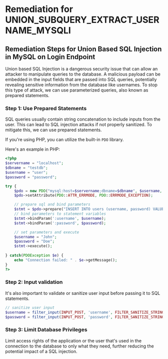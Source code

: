 # Remediation for UNION_SUBQUERY_EXTRACT_USERNAME_MYSQLI

## Remediation Steps for Union Based SQL Injection in MySQL on Login Endpoint

Union based SQL Injection is a dangerous security issue that can allow an attacker to manipulate queries to the database. A malicious payload can be embedded in the input fields that are passed into SQL queries, potentially revealing sensitive information from the database like usernames. To stop this type of attack, we can use parameterized queries, also known as prepared statements.

### Step 1: Use Prepared Statements
SQL queries usually contain string concatenation to include inputs from the user. This can lead to SQL injection attacks if not properly sanitized. To mitigate this, we can use prepared statements. 

If you're using PHP, you can utilize the built-in `PDO` library.

Here's an example in PHP:

```php
<?php
$servername = "localhost";
$dbname = "testdb";
$username = "user";
$password = "password";

try {
    $pdo = new PDO("mysql:host=$servername;dbname=$dbname", $username, $password);
    $pdo->setAttribute(PDO::ATTR_ERRMODE, PDO::ERRMODE_EXCEPTION);

    // prepare sql and bind parameters
    $stmt = $pdo->prepare("INSERT INTO users (username, password) VALUES (:username, :password)");
    // bind parameters to statement variables
    $stmt->bindParam(':username', $username);
    $stmt->bindParam(':password', $password);

    // set parameters and execute
    $username = "John";
    $password = "Doe";
    $stmt->execute();
    
} catch(PDOException $e) {
    echo "Connection failed: " . $e->getMessage();
}
?>
```

### Step 2: Input validation
It's also important to validate or sanitize user input before passing it to SQL statements.

```php
// sanitize user input
$username = filter_input(INPUT_POST, 'username', FILTER_SANITIZE_STRING);
$password = filter_input(INPUT_POST, 'password', FILTER_SANITIZE_STRING);
```

### Step 3: Limit Database Privileges
Limit access rights of the application or the user that's used in the connection to the database to only what they need, further reducing the potential impact of a SQL injection.
